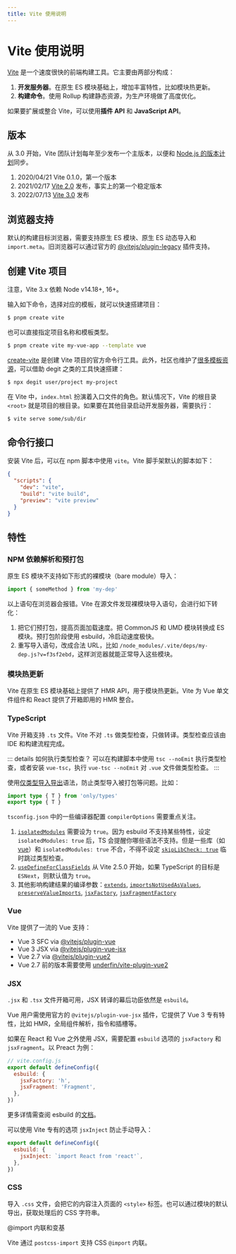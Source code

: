 ```yaml
---
title: Vite 使用说明
---
```


# Vite 使用说明

[Vite](https://vitejs.dev/) 是一个速度很快的前端构建工具。它主要由两部分构成：

1. **开发服务器**。在原生 ES 模块基础上，增加丰富特性，比如模块热更新。
2. **构建命令**。使用 Rollup 构建静态资源，为生产环境做了高度优化。

如果要扩展或整合 Vite，可以使用**插件 API** 和 **JavaScript API**。

## 版本

从 3.0 开始，Vite 团队计划每年至少发布一个主版本，以便和 [Node.js 的版本计划](https://nodejs.org/en/about/releases/)同步。

1. 2020/04/21 Vite 0.1.0，第一个版本
1. 2021/02/17 [Vite 2.0](https://vitejs.dev/blog/announcing-vite2.html) 发布，事实上的第一个稳定版本
1. 2022/07/13 [Vite 3.0](https://vitejs.dev/blog/announcing-vite3.html) 发布

## 浏览器支持

默认的构建目标浏览器，需要支持原生 ES 模块、原生 ES 动态导入和 `import.meta`。旧浏览器可以通过官方的 [@vitejs/plugin-legacy](https://github.com/vitejs/vite/tree/main/packages/plugin-legacy) 插件支持。

## 创建 Vite 项目

注意，Vite 3.x 依赖 Node v14.18+, 16+。

输入如下命令，选择对应的模板，就可以快速搭建项目：

```sh
$ pnpm create vite
```

也可以直接指定项目名称和模板类型。

```sh
$ pnpm create vite my-vue-app --template vue
```

[create-vite](https://github.com/vitejs/vite/tree/main/packages/create-vite) 是创建 Vite 项目的官方命令行工具。此外，社区也维护了[很多模板资源](https://github.com/vitejs/awesome-vite#templates)，可以借助 degit 之类的工具快速搭建：

```sh
$ npx degit user/project my-project
```

在 Vite 中，`index.html` 扮演着入口文件的角色。默认情况下，Vite 的根目录 `<root>` 就是项目的根目录。如果要在其他目录启动开发服务器，需要执行：

```sh
$ vite serve some/sub/dir
```

## 命令行接口

安装 Vite 后，可以在 npm 脚本中使用 `vite`。Vite 脚手架默认的脚本如下：

```json
{
  "scripts": {
    "dev": "vite",
    "build": "vite build",
    "preview": "vite preview"
  }
}
```

## 特性

### NPM 依赖解析和预打包

原生 ES 模块不支持如下形式的裸模块（bare module）导入：

```js
import { someMethod } from 'my-dep'
```

以上语句在浏览器会报错。Vite 在源文件发现裸模块导入语句，会进行如下转化：

1. 把它们预打包，提高页面加载速度。把 CommonJS 和 UMD 模块转换成 ES 模块。预打包阶段使用 esbuild，冷启动速度极快。
2. 重写导入语句，改成合法 URL，比如 `/node_modules/.vite/deps/my-dep.js?v=f3sf2ebd`，这样浏览器就能正常导入这些模块。

### 模块热更新

Vite 在原生 ES 模块基础上提供了 HMR API，用于模块热更新。Vite 为 Vue 单文件组件和 React 提供了开箱即用的 HMR 整合。

### TypeScript

Vite 开箱支持 `.ts` 文件。Vite 不对 `.ts` 做类型检查，只做转译。类型检查应该由 IDE 和构建流程完成。

::: details 如何执行类型检查？
可以在构建脚本中使用 `tsc --noEmit` 执行类型检查，或者安装 `vue-tsc`，执行 `vue-tsc --noEmit` 对 `.vue` 文件做类型检查。
:::

使用[仅类型导入导出](https://www.typescriptlang.org/docs/handbook/release-notes/typescript-3-8.html#type-only-imports-and-export)语法，防止类型导入被打包等问题。比如：

```ts
import type { T } from 'only/types'
export type { T }
```

`tsconfig.json` 中的一些编译器配置 `compilerOptions` 需要重点关注。

1. [`isolatedModules`](https://www.typescriptlang.org/tsconfig#isolatedModules) 需要设为 `true`。因为 esbuild 不支持某些特性，设定 `isolatedModules: true` 后，TS 会提醒你哪些语法不支持。但是一些库（如 [vue](https://github.com/vuejs/core/issues/1228)）和 `isolatedModules: true` 不合，不得不设定 [`skipLibCheck: true`](https://www.typescriptlang.org/tsconfig#skipLibCheck) 临时跳过类型检查。
1. [`useDefineForClassFields`](https://www.typescriptlang.org/tsconfig#useDefineForClassFields) 从 Vite 2.5.0 开始，如果 TypeScript 的目标是 `ESNext`，则默认值为 `true`。
1. 其他影响构建结果的编译参数：[`extends`](https://www.typescriptlang.org/tsconfig#extends), [`importsNotUsedAsValues`](https://www.typescriptlang.org/tsconfig#importsNotUsedAsValues), [`preserveValueImports`](https://www.typescriptlang.org/tsconfig#preserveValueImports), [`jsxFactory`](https://www.typescriptlang.org/tsconfig#jsxFactory), [`jsxFragmentFactory`](https://www.typescriptlang.org/tsconfig#jsxFragmentFactory)

### Vue

Vite 提供了一流的 Vue 支持：

- Vue 3 SFC via [@vitejs/plugin-vue](https://github.com/vitejs/vite/tree/main/packages/plugin-vue)
- Vue 3 JSX via [@vitejs/plugin-vue-jsx](https://github.com/vitejs/vite/tree/main/packages/plugin-vue-jsx)
- Vue 2.7 via [@vitejs/plugin-vue2](https://github.com/vitejs/vite-plugin-vue2)
- Vue 2.7 前的版本需要使用 [underfin/vite-plugin-vue2](https://github.com/underfin/vite-plugin-vue2)

### JSX

`.jsx` 和 `.tsx` 文件开箱可用，JSX 转译的幕后功臣依然是 `esbuild`。

Vue 用户需使用官方的 `@vitejs/plugin-vue-jsx` 插件，它提供了 Vue 3 专有特性，比如 HMR，全局组件解析，指令和插槽等。

如果在 React 和 Vue 之外使用 JSX，需要配置 `esbuild` 选项的 `jsxFactory` 和 `jsxFragment`。以 Preact 为例：

```js
// vite.config.js
export default defineConfig({
  esbuild: {
    jsxFactory: 'h',
    jsxFragment: 'Fragment',
  },
})
```

更多详情需查阅 esbuild 的[文档](https://esbuild.github.io/content-types/#jsx)。

可以使用 Vite 专有的选项 `jsxInject` 防止手动导入：

```js
export default defineConfig({
  esbuild: {
    jsxInject: `import React from 'react'`,
  },
})
```

### CSS

导入 `.css` 文件，会把它的内容注入页面的 `<style>` 标签。也可以通过模块的默认导出，获取处理后的 CSS 字符串。

@import 内联和变基

Vite 通过 `postcss-import` 支持 CSS `@import` 内联。

